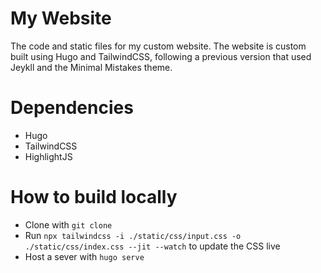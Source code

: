 # My Website
The code and static files for my custom website. The website is custom built using Hugo and TailwindCSS, following a previous version that used Jeykll and the Minimal Mistakes theme.

# Dependencies
- Hugo
- TailwindCSS
- HighlightJS

# How to build locally
- Clone with `git clone`
- Run `npx tailwindcss -i ./static/css/input.css -o ./static/css/index.css --jit --watch` to update the CSS live
- Host a sever with `hugo serve`
